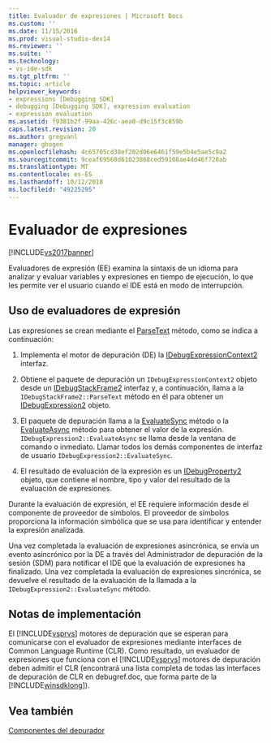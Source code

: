 ```yaml
---
title: Evaluador de expresiones | Microsoft Docs
ms.custom: ''
ms.date: 11/15/2016
ms.prod: visual-studio-dev14
ms.reviewer: ''
ms.suite: ''
ms.technology:
- vs-ide-sdk
ms.tgt_pltfrm: ''
ms.topic: article
helpviewer_keywords:
- expressions [Debugging SDK]
- debugging [Debugging SDK], expression evaluation
- expression evaluation
ms.assetid: f9381b2f-99aa-426c-aea0-d9c15f3c859b
caps.latest.revision: 20
ms.author: gregvanl
manager: ghogen
ms.openlocfilehash: 4c65705cd38ef202d06e6461f59e5b4e5ae5c9a2
ms.sourcegitcommit: 9ceaf69568d61023868ced59108ae4dd46f720ab
ms.translationtype: MT
ms.contentlocale: es-ES
ms.lasthandoff: 10/12/2018
ms.locfileid: "49225295"
---
```

# <a name="expression-evaluator"></a>Evaluador de expresiones
[!INCLUDE[vs2017banner](../../includes/vs2017banner.md)]

Evaluadores de expresión (EE) examina la sintaxis de un idioma para analizar y evaluar variables y expresiones en tiempo de ejecución, lo que les permite ver el usuario cuando el IDE está en modo de interrupción.  
  
## <a name="using-expression-evaluators"></a>Uso de evaluadores de expresión  
 Las expresiones se crean mediante el [ParseText](../../extensibility/debugger/reference/idebugexpressioncontext2-parsetext.md) método, como se indica a continuación:  
  
1.  Implementa el motor de depuración (DE) la [IDebugExpressionContext2](../../extensibility/debugger/reference/idebugexpressioncontext2.md) interfaz.  
  
2.  Obtiene el paquete de depuración un `IDebugExpressionContext2` objeto desde un [IDebugStackFrame2](../../extensibility/debugger/reference/idebugstackframe2.md) interfaz y, a continuación, llama a la `IDebugStackFrame2::ParseText` método en él para obtener un [IDebugExpression2](../../extensibility/debugger/reference/idebugexpression2.md) objeto.  
  
3.  El paquete de depuración llama a la [EvaluateSync](../../extensibility/debugger/reference/idebugexpression2-evaluatesync.md) método o la [EvaluateAsync](../../extensibility/debugger/reference/idebugexpression2-evaluateasync.md) método para obtener el valor de la expresión. `IDebugExpression2::EvaluateAsync` se llama desde la ventana de comando o inmediato. Llamar todos los demás componentes de interfaz de usuario `IDebugExpression2::EvaluateSync`.  
  
4.  El resultado de evaluación de la expresión es un [IDebugProperty2](../../extensibility/debugger/reference/idebugproperty2.md) objeto, que contiene el nombre, tipo y valor del resultado de la evaluación de expresiones.  
  
 Durante la evaluación de expresión, el EE requiere información desde el componente de proveedor de símbolos. El proveedor de símbolos proporciona la información simbólica que se usa para identificar y entender la expresión analizada.  
  
 Una vez completada la evaluación de expresiones asincrónica, se envía un evento asincrónico por la DE a través del Administrador de depuración de la sesión (SDM) para notificar el IDE que la evaluación de expresiones ha finalizado. Una vez completada la evaluación de expresiones sincrónica, se devuelve el resultado de la evaluación de la llamada a la `IDebugExpression2::EvaluateSync` método.  
  
## <a name="implementation-notes"></a>Notas de implementación  
 El [!INCLUDE[vsprvs](../../includes/vsprvs-md.md)] motores de depuración que se esperan para comunicarse con el evaluador de expresiones mediante interfaces de Common Language Runtime (CLR). Como resultado, un evaluador de expresiones que funciona con el [!INCLUDE[vsprvs](../../includes/vsprvs-md.md)] motores de depuración deben admitir el CLR (encontrará una lista completa de todas las interfaces de depuración de CLR en debugref.doc, que forma parte de la [!INCLUDE[winsdklong](../../includes/winsdklong-md.md)]).  
  
## <a name="see-also"></a>Vea también  
 [Componentes del depurador](../../extensibility/debugger/debugger-components.md)

